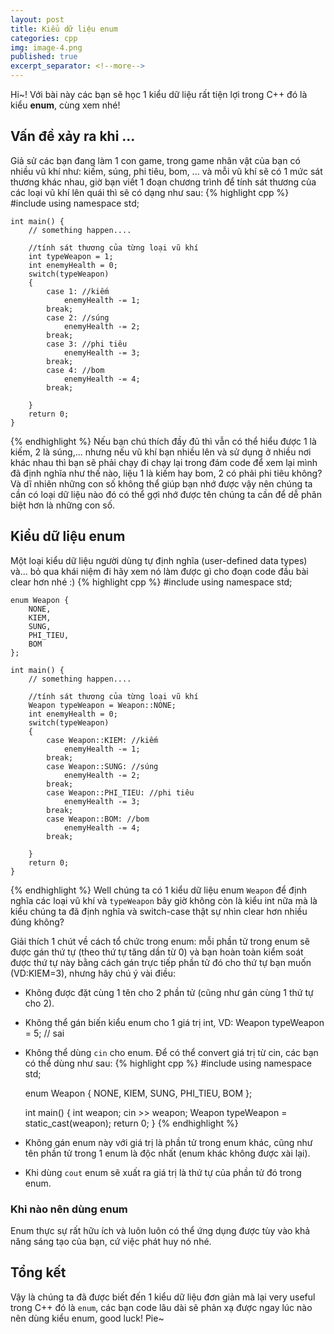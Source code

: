 ```yaml
---
layout: post
title: Kiểu dữ liệu enum
categories: cpp
img: image-4.png
published: true
excerpt_separator: <!--more-->
---
```


Hi~! Với bài này các bạn sẽ học 1 kiểu dữ liệu rất tiện lợi trong C++ đó là kiểu **enum**, cùng xem nhé!
## Vấn đề xảy ra khi ...
Giả sử các bạn đang làm 1 con game, trong game nhân vật của bạn có nhiều vũ khí như: kiếm, súng, phi tiêu, bom, ... và mỗi vũ khí sẽ có 1 mức sát thương khác nhau, giờ bạn viết 1 đoạn chương trình để tính sát thương của các loại vũ khí lên quái thì sẽ có dạng như sau:
{% highlight cpp %}
    #include <iostream>
    using namespace std;
     
    int main() {
    	// something happen....
     
    	//tính sát thương của từng loại vũ khí
    	int typeWeapon = 1;
    	int enemyHealth = 0;
    	switch(typeWeapon)
    	{
    		case 1: //kiếm
    			enemyHealth -= 1;
    		break;
    		case 2: //súng
    			enemyHealth -= 2;
    		break;
    		case 3: //phi tiêu
    			enemyHealth -= 3;
    		break;
    		case 4: //bom
    			enemyHealth -= 4;
    		break;		
     
    	}
    	return 0;
    }
{% endhighlight %}
Nếu bạn chú thích đầy đủ thì vẫn có thể hiểu được 1 là kiếm, 2 là súng,... nhưng nếu vũ khí bạn nhiều lên và sử dụng ở nhiều nơi khác nhau thì bạn sẽ phải chạy đi chạy lại trong đám code để xem lại mình đã định nghĩa như thế nào, liệu 1 là kiếm hay bom, 2 có phải phi tiêu không? Và dĩ nhiên những con số không thể giúp bạn nhớ được vậy nên chúng ta cần có loại dữ liệu nào đó có thể gợi nhớ được tên chúng ta cần để dễ phân biệt hơn là những con số.
## Kiểu dữ liệu enum
Một loại kiểu dữ liệu người dùng tự định nghĩa (user-defined data types) và... bỏ qua khái niệm đi hãy xem nó làm được gì cho đoạn code đầu bài clear hơn nhé :)
{% highlight cpp %}
    #include <iostream>
    using namespace std;
     
    enum Weapon {
    	NONE,
    	KIEM,
    	SUNG,
    	PHI_TIEU,
    	BOM
    };
     
    int main() {
    	// something happen....
     
    	//tính sát thương của từng loại vũ khí
    	Weapon typeWeapon = Weapon::NONE;
    	int enemyHealth = 0;
    	switch(typeWeapon)
    	{
    		case Weapon::KIEM: //kiếm
    			enemyHealth -= 1;
    		break;
    		case Weapon::SUNG: //súng
    			enemyHealth -= 2;
    		break;
    		case Weapon::PHI_TIEU: //phi tiêu
    			enemyHealth -= 3;
    		break;
    		case Weapon::BOM: //bom
    			enemyHealth -= 4;
    		break;		
     
    	}
    	return 0;
    }
{% endhighlight %}
Well chúng ta có 1 kiểu dữ liệu enum ``Weapon`` để định nghĩa các loại vũ khí và ``typeWeapon`` bây giờ không còn là kiểu int nữa mà là kiểu chúng ta đã định nghĩa và switch-case thật sự nhìn clear hơn nhiều đúng không?
  
Giải thích 1 chút về cách tổ chức trong enum: mỗi phần tử trong enum sẽ được gán thứ tự (theo thứ tự tăng dần từ 0) và bạn hoàn toàn kiểm soát được thứ tự này bằng cách gán trực tiếp phần tử đó cho thứ tự bạn muốn (VD:KIEM=3), nhưng hãy chú ý vài điều:
  - Không được đặt cùng 1 tên cho 2 phần tử (cũng như gán cùng 1 thứ tự cho 2).
  - Không thể gán biến kiểu enum cho 1 giá trị int, VD: Weapon typeWeapon = 5; // sai
  - Không thể dùng ``cin`` cho enum. Để có thể convert giá trị từ cin, các bạn có thể dùng như sau:
{% highlight cpp %}
    #include <iostream>
    using namespace std;
     
    enum Weapon {
    	NONE,
    	KIEM,
    	SUNG,
    	PHI_TIEU,
    	BOM
    };
     
    int main() {
		int weapon;
 		cin >> weapon;
  		Weapon typeWeapon = static_cast<Weapon>(weapon);
    	return 0;
    }
{% endhighlight %}
  - Không gán enum này với giá trị là phần tử trong enum khác, cũng như tên phần tử trong 1 enum là độc nhất (enum khác không được xài lại).
  - Khi dùng ``cout`` enum sẽ xuất ra giá trị là thứ tự của phần tử đó trong enum.
 

### Khi nào nên dùng enum
Enum thực sự rất hữu ích và luôn luôn có thể ứng dụng được tùy vào khả năng sáng tạo của bạn, cứ việc phát huy nó nhé.
## Tổng kết
Vậy là chúng ta đã được biết đến 1 kiểu dữ liệu đơn giản mà lại very useful trong C++ đó là ``enum``, các bạn code lâu dài sẽ phản xạ được ngay lúc nào nên dùng kiểu enum, good luck! Pie~
